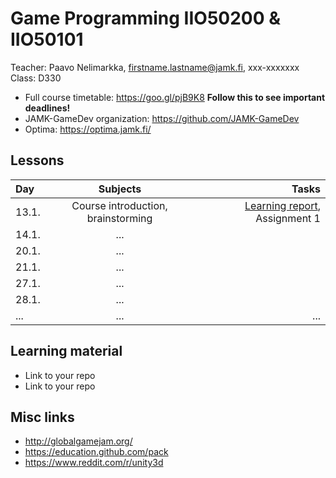 # Game Programming IIO50200 & IIO50101

Teacher: Paavo Nelimarkka, firstname.lastname@jamk.fi, xxx-xxxxxxx   
Class: D330

- Full course timetable: https://goo.gl/pjB9K8 **Follow this to see important deadlines!**
- JAMK-GameDev organization: https://github.com/JAMK-GameDev
- Optima: https://optima.jamk.fi/

## Lessons
| Day | Subjects | Tasks |
|:--------|:----------:|-----:|
| 13.1. | Course introduction, brainstorming | [Learning report](http://homes.jamk.fi/~huojo/opetus/IIO50Z/LearningReport.pdf), Assignment 1 |  
| 14.1. | ... | |  
| 20.1. | ... | |  
| 21.1. | ... | |  
| 27.1. | ... | |  
| 28.1. | ... | |  
| ... | ... | ... |  

## Learning material

- Link to your repo
- Link to your repo

## Misc links

- http://globalgamejam.org/
- https://education.github.com/pack
- https://www.reddit.com/r/unity3d


